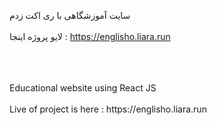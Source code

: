سایت آموزشگاهی با ری اکت زدم
<br>
</br>
لایو پروژه اینجا : https://englisho.liara.run
<br>
</br>



<br>
</br>
Educational website using React JS
<br>
</br>
Live of project is here : https://englisho.liara.run
